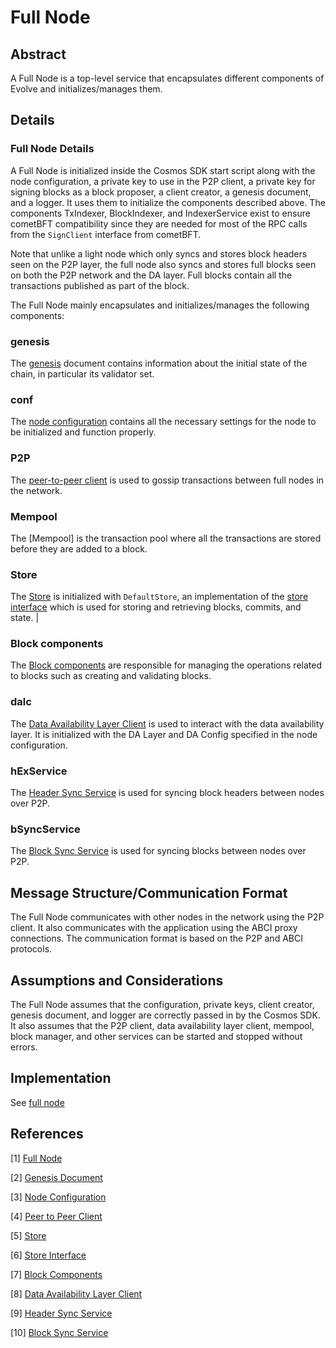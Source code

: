 # Full Node

## Abstract

A Full Node is a top-level service that encapsulates different components of Evolve and initializes/manages them.

## Details

### Full Node Details

A Full Node is initialized inside the Cosmos SDK start script along with the node configuration, a private key to use in the P2P client, a private key for signing blocks as a block proposer, a client creator, a genesis document, and a logger. It uses them to initialize the components described above. The components TxIndexer, BlockIndexer, and IndexerService exist to ensure cometBFT compatibility since they are needed for most of the RPC calls from the `SignClient` interface from cometBFT.

Note that unlike a light node which only syncs and stores block headers seen on the P2P layer, the full node also syncs and stores full blocks seen on both the P2P network and the DA layer. Full blocks contain all the transactions published as part of the block.

The Full Node mainly encapsulates and initializes/manages the following components:

### genesis

The [genesis] document contains information about the initial state of the chain, in particular its validator set.

### conf

The [node configuration] contains all the necessary settings for the node to be initialized and function properly.

### P2P

The [peer-to-peer client] is used to gossip transactions between full nodes in the network.

### Mempool

The [Mempool] is the transaction pool where all the transactions are stored before they are added to a block.

### Store

The [Store] is initialized with `DefaultStore`, an implementation of the [store interface] which is used for storing and retrieving blocks, commits, and state. |

### Block components

The [Block components] are responsible for managing the operations related to blocks such as creating and validating blocks.

### dalc

The [Data Availability Layer Client][dalc] is used to interact with the data availability layer. It is initialized with the DA Layer and DA Config specified in the node configuration.

### hExService

The [Header Sync Service] is used for syncing block headers between nodes over P2P.

### bSyncService

The [Block Sync Service] is used for syncing blocks between nodes over P2P.

## Message Structure/Communication Format

The Full Node communicates with other nodes in the network using the P2P client. It also communicates with the application using the ABCI proxy connections. The communication format is based on the P2P and ABCI protocols.

## Assumptions and Considerations

The Full Node assumes that the configuration, private keys, client creator, genesis document, and logger are correctly passed in by the Cosmos SDK. It also assumes that the P2P client, data availability layer client, mempool, block manager, and other services can be started and stopped without errors.

## Implementation

See [full node]

## References

[1] [Full Node][full node]

[2] [Genesis Document][genesis]

[3] [Node Configuration][node configuration]

[4] [Peer to Peer Client][peer-to-peer client]

[5] [Store][Store]

[6] [Store Interface][store interface]

[7] [Block Components][block components]

[8] [Data Availability Layer Client][dalc]

[9] [Header Sync Service][Header Sync Service]

[10] [Block Sync Service][Block Sync Service]

[full node]: https://github.com/evstack/ev-node/blob/main/node/full.go
[genesis]: https://github.com/cometbft/cometbft/blob/main/spec/core/genesis.md
[node configuration]: https://github.com/evstack/ev-node/blob/main/pkg/config/config.go
[peer-to-peer client]: https://github.com/evstack/ev-node/blob/main/pkg/p2p/client.go
[Store]: https://github.com/evstack/ev-node/blob/main/pkg/store/store.go
[store interface]: https://github.com/evstack/ev-node/blob/main/pkg/store/types.go
[Block Components]: https://github.com/evstack/ev-node/blob/main/block/components.go
[dalc]: https://github.com/evstack/ev-node/blob/main/core/da/da.go
[Header Sync Service]: https://github.com/evstack/ev-node/blob/main/pkg/sync/sync_service.go
[Block Sync Service]: https://github.com/evstack/ev-node/blob/main/pkg/sync/sync_service.go
